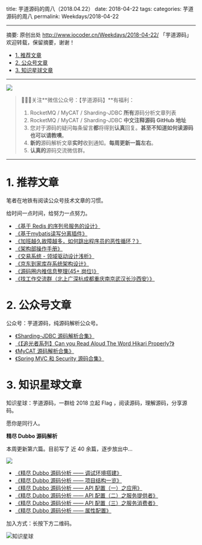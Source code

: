 title: 芋道源码的周八（2018.04.22）
date: 2018-04-22
tags:
categories: 芋道源码的周八
permalink: Weekdays/2018-04-22

-------

摘要: 原创出处 http://www.iocoder.cn/Weekdays/2018-04-22/ 「芋道源码」欢迎转载，保留摘要，谢谢！

- [1. 推荐文章](http://www.iocoder.cn/Weekdays/2018-04-22/)
- [2. 公众号文章](http://www.iocoder.cn/Weekdays/2018-04-22/)
- [3. 知识星球文章](http://www.iocoder.cn/Weekdays/2018-04-22/)

-------

![](http://www.iocoder.cn/images/common/wechat_mp_2018_05_18.jpg)

> 🙂🙂🙂关注**微信公众号：【芋道源码】**有福利：  
> 1. RocketMQ / MyCAT / Sharding-JDBC **所有**源码分析文章列表  
> 2. RocketMQ / MyCAT / Sharding-JDBC **中文注释源码 GitHub 地址**  
> 3. 您对于源码的疑问每条留言**都**将得到**认真**回复。**甚至不知道如何读源码也可以请教噢**。  
> 4. **新的**源码解析文章**实时**收到通知。**每周更新一篇左右**。  
> 5. **认真的**源码交流微信群。

-------

# 1. 推荐文章

笔者在地铁有阅读公众号技术文章的习惯。

给时间一点时间，给努力一点努力。

* [《基于 Redis 的序列号服务的设计》](https://mp.weixin.qq.com/s?__biz=MzI0MTk0NTY5MA==&mid=2247483753&idx=1&sn=ee92dd4b76550d333047256ed331b80a&chksm=e9029c5cde75154a56d76e8608d317ba49a073cd090db610992b2a0c35d2c649819635ae95e7&mpshare=1&scene=1&srcid=1205Boo4WHhfwAtY1PA83fgz#rd)
* [《基于mybatis读写分离插件》](https://mp.weixin.qq.com/s?__biz=MzAwMDU1MTE1OQ==&mid=2653548976&idx=1&sn=6a8bc8edc0d066f67a711d7a38f5f91b&chksm=813a6028b64de93e01cabd92cb551366cc92344f05ab063cb8410a26afe1c2a676e13d0864f6&mpshare=1&scene=1&srcid=1228DJIcz8tLBRfTMQO2dENm#rd)
* [《加班越久故障越多，如何跳出程序员的恶性循环？》](https://mp.weixin.qq.com/s?__biz=MzIzOTU0NTQ0MA==&mid=2247486166&idx=1&sn=a3f8bde542f3e3d7f99ff82e8915753e&chksm=e92937d9de5ebecfa43c1dd677f5a0597489bec8c8618a48909b215864c0acbd77cabbee95c3&mpshare=1&scene=1&srcid=1220balXf1zhXIA1NLCp1xpJ#rd)
* [《架构部操作手册》](https://mp.weixin.qq.com/s?__biz=MzAwNTU1NDA3Mg==&mid=2653295542&idx=1&sn=21a5f7210d8ef613c5f8c2870209e43a&chksm=80c85941b7bfd057026efd978e59d902826cf574857680436ff35a937cb4330d2105f5de3fca&mpshare=1&scene=1&srcid=0122xAyD1Z1kIOx8JOCP7gfP#rd)
* [《交易系统 - 领域驱动设计浅析》](https://mp.weixin.qq.com/s?__biz=MzI1MTE2NTE1Ng==&mid=2649516902&idx=1&sn=55608e735e16c86fb78d7deaa90027af&chksm=f1efebedc69862fba426b47f1205c0cfc368a570f22a74ae8b618843a123e901e054f34ef991&mpshare=1&scene=1&srcid=0913O57kBlbaCj6RAxFqzydN#rd)
* [《京东到家库存系统架构设计》](https://mp.weixin.qq.com/s?__biz=MzIwODA4NjMwNA==&mid=2652898575&idx=1&sn=161986e57a7fb38628f456a6fea96dbf&chksm=8cdcd140bbab5856142ec8ab247b90191ab662a9835617bc8aea782e2754d693401bc7f8c71a&mpshare=1&scene=1&srcid=1226R3Vs6615cPm7rtyrkudU#rd)
* [《源码圈内推信息整理(45+ 岗位)》](https://mp.weixin.qq.com/s?__biz=MzUzMTA2NTU2Ng==&mid=2247484381&idx=1&sn=766ac88e659f8fc7a7c13be86787f03b&chksm=fa497c6ccd3ef57af82b7926b5a1d9bd26ebb4017f3cddcb94081f79e2bac335a360fc79c4b5#rd)
* [《找工作交流群（北上广深杭成都重庆南京武汉长沙西安）》](https://mp.weixin.qq.com/s?__biz=MzUzMTA2NTU2Ng==&mid=2247484381&idx=2&sn=870d01d34c9d5d880f463171b16cac7a&chksm=fa497c6ccd3ef57a47ab0f1d10f2658634b8cb371b7a7018a1b24f85fe642a87def88a6f91f1#rd)

# 2. 公众号文章

公众号：芋道源码，纯源码解析公众号。

* [《Sharding-JDBC 源码解析合集》](https://mp.weixin.qq.com/s?__biz=MzUzMTA2NTU2Ng==&mid=2247484360&idx=1&sn=0dae84944d2c388fdc1bbed868ac5b99&chksm=fa497c79cd3ef56f8487dda6d53e3772e0aa9812ee66376993c3445bc94920c01a03dd4a4b8f#rd)
* [《【追光者系列】Can you Read Aloud The Word Hikari Properly?》](https://mp.weixin.qq.com/s?__biz=MzUzMTA2NTU2Ng==&mid=2247484361&idx=1&sn=6c9a95b09698625b86fbe5fc2ec9db3f&chksm=fa497c78cd3ef56e3d17cf62c18ac3cb6ed8bc58a91715f7a10e8db375524dad0fd63d104cda#rd)
* [《MyCAT 源码解析合集》](https://mp.weixin.qq.com/s?__biz=MzUzMTA2NTU2Ng==&mid=2247484377&idx=3&sn=1323ac1a4099fac49c96686e58d1960d&chksm=fa497c68cd3ef57e5c3b683f9ead89f06ea5d01947672bfff8341cff2ab0c39c03274723c49a#rd)
* [《Spring MVC 和 Security 源码合集》](https://mp.weixin.qq.com/s?__biz=MzUzMTA2NTU2Ng==&mid=2247484380&idx=1&sn=b4e0da1a314d77dcd170a25ed1ebb4c5&chksm=fa497c6dcd3ef57bcfb69a52c594bcb72e35d9bbe89fa87601b2a6c9f266d656b1ad2a5d4da4#rd)

# 3. 知识星球文章 

知识星球：芋道源码，一群给 2018 立起 Flag ，阅读源码，理解源码，分享源码。

愿你是同行人。

**精尽 Dubbo 源码解析**

本周更新第六篇。目前写了 近 40 余篇，逐步放出中...

![](http://www.iocoder.cn/images/Weekdays/2018_04_22/01.png)

* [《精尽 Dubbo 源码分析 —— 调试环境搭建》](#)
* [《精尽 Dubbo 源码分析 —— 项目结构一览》](#)
* [《精尽 Dubbo 源码分析 —— API 配置（一）之应用》](#)
* [《精尽 Dubbo 源码分析 —— API 配置（二）之服务提供者》](#)
* [《精尽 Dubbo 源码分析 —— API 配置（三）之服务消费者》](#)
* [《精尽 Dubbo 源码分析 —— 属性配置》](#)

加入方式：长按下方二维码。

![知识星球](http://www.iocoder.cn/images/Architecture/2017_12_29/01.png)


